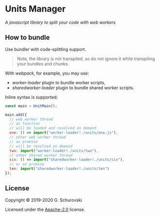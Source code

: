 # Units Manager

_A javascript library to split your code with web workers_

## How to bundle

Use bundler with code-splitting support.

> Note, the library is not transpiled, so do not ignore it while transpiling your bundles and chunks.

With _webpack_, for example, you may use:

- _worker-loader_ plugin to bundle worker scripts,
- _sharedworker-loader_ plugin to bundle shared worker scripts.

Inline syntax is supported:

```javascript
const main = UnitMain();

main.add({
  // web worker thread
  // as function
  // will be loaded and resolved on demand
  one: () => import("worker-loader!./units/one.js"),
  // other web worker thread
  // as promise
  // will be resolved on demand
  two: import("worker-loader!./units/two"),
  // other shared worker thread
  six: () => import("sharedworker-loader!./units/six"),
  // or as promise
  ten: import("sharedworker-loader!./units/ten")
});
```

## License

Copyright © 2019-2020 G. Schurovski

Licensed under the [Apache-2.0](./../LICENSE) license.
